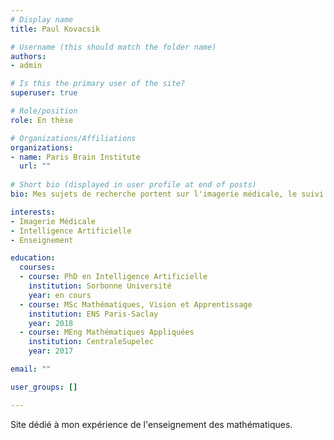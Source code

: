 ```yaml
---
# Display name
title: Paul Kovacsik

# Username (this should match the folder name)
authors:
- admin

# Is this the primary user of the site?
superuser: true

# Role/position
role: En thèse

# Organizations/Affiliations
organizations:
- name: Paris Brain Institute
  url: ""
  
# Short bio (displayed in user profile at end of posts)
bio: Mes sujets de recherche portent sur l'imagerie médicale, le suivi de maladies neurodégénératives et les techniques de deep learning. 

interests:
- Imagerie Médicale
- Intelligence Artificielle
- Enseignement

education:
  courses:
  - course: PhD en Intelligence Artificielle
    institution: Sorbonne Université
    year: en cours
  - course: MSc Mathématiques, Vision et Apprentissage
    institution: ENS Paris-Saclay
    year: 2018
  - course: MEng Mathématiques Appliquées
    institution: CentraleSupelec
    year: 2017

email: ""

user_groups: []

---
```


Site dédié à mon expérience de l'enseignement des mathématiques.
